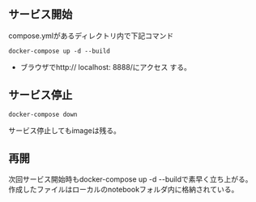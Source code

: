 ## サービス開始  

compose.ymlがあるディレクトリ内で下記コマンド

```
docker-compose up -d --build
```

- ブラウザでhttp:// localhost: 8888/にアクセス する。

## サービス停止  

```
docker-compose down
```

サービス停止してもimageは残る。

## 再開  
次回サービス開始時もdocker-compose up -d --buildで素早く立ち上がる。  
作成したファイルはローカルのnotebookフォルダ内に格納されている。
